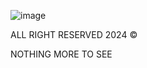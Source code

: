 ![image](https://github.com/XJK0MX/Terefere-AGD/blob/master/imgs/terefere_title1.png)

ALL RIGHT RESERVED 2024 ©

NOTHING MORE TO SEE

